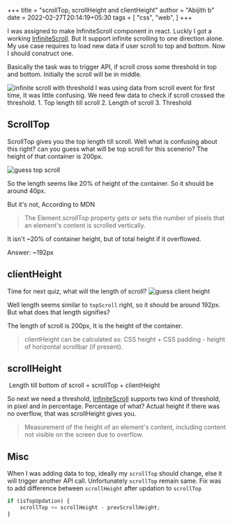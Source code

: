 +++
title = "scrollTop, scrollHeight and clientHeight"
author = "Abijith b"
date = 2022-02-27T20:14:19+05:30
tags = [
    "css",
    "web",
]
+++

I was assigned to make InfiniteScroll component in react. Luckly I got
a working [InfiniteScroll](https://github.com/ankeetmaini/react-infinite-scroll-component#readme).
But It support infinite scrolling to one direction alone. My use case requires to load
new data if user scroll to top and bottom. Now I should construct one.

Basically the task was to trigger API, if scroll cross some threshold in top
and bottom. Initially the scroll will be in middle.


<img src='/infinite_scroll_1.png' alt="infinite scroll with threshold"/>
I was using data from scroll event for first time, It was little confusing.
We need few data to check if scroll crossed the threshold.
1. Top length till scroll
2. Length of scroll
3. Threshold

## ScrollTop
ScrollTop gives you the top length till scroll. Well what is confusing about
this right? can you guess what will be top scroll for this scenerio?
The height of that container is 200px.

<img src='/infinite_scroll_2.png' alt="guess top scroll" />

So the length seems like 20% of height of the container. So it should
be around 40px.

But it's not, According to MDN
> The Element.scrollTop property gets or sets the number of pixels that an element's content is scrolled vertically.

It isn't ~20% of container height, but of total height if it overflowed.

Answer: ~192px

## clientHeight
Time for next quiz, what will the length of scroll?
<img src='/infinite_scroll_3.png' alt="guess client height" />

Well length seems similar to `topScroll` right, so it should be around 192px.
But what does that length signifies?

The length of scroll is 200px, It is the height of the container.

> clientHeight can be calculated as: CSS height + CSS padding - height of horizontal scrollbar (if present).

## scrollHeight

<img src='/infinite_scroll_4.png' alt="" />
Length till bottom of scroll = scrollTop + clientHeight

So next we need a threshold, [InfiniteScroll](https://github.com/ankeetmaini/react-infinite-scroll-component#readme)
supports two kind of threshold, in pixel and in percentage. Percentage of what?
Actual height if there was no overflow, that was scrollHeight gives you.

> Measurement of the height of an element's content, including content not visible on the screen due to overflow.

## Misc
When I was adding data to top, ideally my `scrollTop` should change, else
it will trigger another API call. Unfortunately `scrollTop` remain same.
Fix was to add difference between `scrollHeight` after updation to `scrollTop`

```js
if (isTopUpdation) {
    scrollTop += scrollHeight - prevScrollHeight;
}
```
